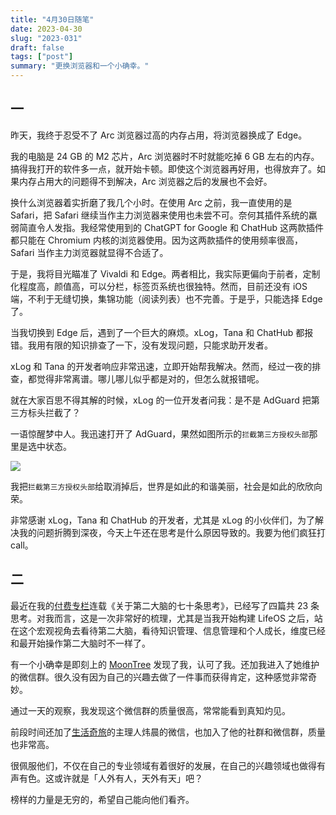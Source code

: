```yaml
---
title: "4月30日随笔"
date: 2023-04-30
slug: "2023-031"
draft: false
tags: ["post"]
summary: "更换浏览器和一个小确幸。"
---
```


## 一

昨天，我终于忍受不了 Arc 浏览器过高的内存占用，将浏览器换成了 Edge。

我的电脑是 24 GB 的 M2 芯片，Arc 浏览器时不时就能吃掉 6 GB 左右的内存。搞得我打开的软件多一点，就开始卡顿。即使这个浏览器再好用，也得放弃了。如果内存占用大的问题得不到解决，Arc 浏览器之后的发展也不会好。

换什么浏览器着实折磨了我几个小时。在使用 Arc 之前，我一直使用的是 Safari，把 Safari 继续当作主力浏览器来使用也未尝不可。奈何其插件系统的羸弱简直令人发指。我经常使用到的 ChatGPT for Google 和 ChatHub 这两款插件都只能在 Chromium 内核的浏览器使用。因为这两款插件的使用频率很高，Safari 当作主力浏览器就显得不合适了。

于是，我将目光瞄准了 Vivaldi 和 Edge。两者相比，我实际更偏向于前者，定制化程度高，颜值高，可以分栏，标签页系统也很独特。然而，目前还没有 iOS 端，不利于无缝切换，集锦功能（阅读列表）也不完善。于是乎，只能选择 Edge 了。

当我切换到 Edge 后，遇到了一个巨大的麻烦。xLog，Tana 和 ChatHub 都报错。我用有限的知识排查了一下，没有发现问题，只能求助开发者。

xLog 和 Tana 的开发者响应非常迅速，立即开始帮我解决。然而，经过一夜的排查，都觉得非常离谱。哪儿哪儿似乎都是对的，但怎么就报错呢。

就在大家百思不得其解的时候，xLog 的一位开发者问我：是不是 AdGuard 把第三方标头拦截了？

一语惊醒梦中人。我迅速打开了 AdGuard，果然如图所示的`拦截第三方授权头部`那里是选中状态。

![](https://cos.justgoidea.com/justgoidea/uPic/2023/06/04/pfuK6B.png)

我把`拦截第三方授权头部`给取消掉后，世界是如此的和谐美丽，社会是如此的欣欣向荣。

非常感谢 xLog，Tana 和 ChatHub 的开发者，尤其是 xLog 的小伙伴们，为了解决我的问题折腾到深夜，今天上午还在思考是什么原因导致的。我要为他们疯狂打 call。

## 二

最近在我的[付费专栏](https://xiaobot.net/p/ywkh?refer=59b4c4c8-52a3-4dd4-b54b-1a81d7a4fb18)连载《关于第二大脑的七十条思考》，已经写了四篇共 23 条思考。对我而言，这是一次非常好的梳理，尤其是当我开始构建 LifeOS 之后，站在这个宏观视角去看待第二大脑，看待知识管理、信息管理和个人成长，维度已经和最开始操作第二大脑时不一样了。

有一个小确幸是即刻上的 [MoonTree](https://web.okjike.com/u/BEAD0A03-E862-4009-9A5B-E1CAF3E9440E) 发现了我，认可了我。还加我进入了她维护的微信群。很久没有因为自己的兴趣去做了一件事而获得肯定，这种感觉非常奇妙。

通过一天的观察，我发现这个微信群的质量很高，常常能看到真知灼见。

前段时间还加了[生活奇旅](https://weichen.zhubai.love/)的主理人炜晨的微信，也加入了他的社群和微信群，质量也非常高。

很佩服他们，不仅在自己的专业领域有着很好的发展，在自己的兴趣领域也做得有声有色。这或许就是「人外有人，天外有天」吧？

榜样的力量是无穷的，希望自己能向他们看齐。
